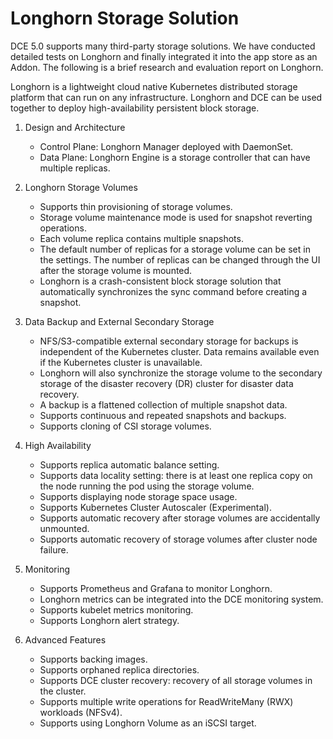 # Longhorn Storage Solution

DCE 5.0 supports many third-party storage solutions. We have conducted detailed tests on Longhorn and finally integrated it into the app store as an Addon.
The following is a brief research and evaluation report on Longhorn.

Longhorn is a lightweight cloud native Kubernetes distributed storage platform that can run on any infrastructure.
Longhorn and DCE can be used together to deploy high-availability persistent block storage.

1. Design and Architecture

    - Control Plane: Longhorn Manager deployed with DaemonSet.
    - Data Plane: Longhorn Engine is a storage controller that can have multiple replicas.

2. Longhorn Storage Volumes

    - Supports thin provisioning of storage volumes.
    - Storage volume maintenance mode is used for snapshot reverting operations.
    - Each volume replica contains multiple snapshots.
    - The default number of replicas for a storage volume can be set in the settings. The number of replicas can be changed through the UI after the storage volume is mounted.
    - Longhorn is a crash-consistent block storage solution that automatically synchronizes the sync command before creating a snapshot.

3. Data Backup and External Secondary Storage

    - NFS/S3-compatible external secondary storage for backups is independent of the Kubernetes cluster. Data remains available even if the Kubernetes cluster is unavailable.
    - Longhorn will also synchronize the storage volume to the secondary storage of the disaster recovery (DR) cluster for disaster data recovery.
    - A backup is a flattened collection of multiple snapshot data.
    - Supports continuous and repeated snapshots and backups.
    - Supports cloning of CSI storage volumes.

4. High Availability

    - Supports replica automatic balance setting.
    - Supports data locality setting: there is at least one replica copy on the node running the pod using the storage volume.
    - Supports displaying node storage space usage.
    - Supports Kubernetes Cluster Autoscaler (Experimental).
    - Supports automatic recovery after storage volumes are accidentally unmounted.
    - Supports automatic recovery of storage volumes after cluster node failure.

5. Monitoring

    - Supports Prometheus and Grafana to monitor Longhorn.
    - Longhorn metrics can be integrated into the DCE monitoring system.
    - Supports kubelet metrics monitoring.
    - Supports Longhorn alert strategy.

6. Advanced Features

    - Supports backing images.
    - Supports orphaned replica directories.
    - Supports DCE cluster recovery: recovery of all storage volumes in the cluster.
    - Supports multiple write operations for ReadWriteMany (RWX) workloads (NFSv4).
    - Supports using Longhorn Volume as an iSCSI target.
